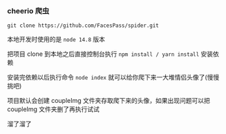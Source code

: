 ### cheerio 爬虫

`git clone https://github.com/FacesPass/spider.git`

本地开发时使用的是 `node 14.8` 版本

把项目 clone 到本地之后直接控制台执行 `npm install / yarn install` 安装依赖

安装完依赖以后执行命令 `node index` 就可以给你爬下来一大堆情侣头像了(慢慢挑吧)

项目默认会创建 coupleImg 文件夹存取爬下来的头像，如果出现问题可以把 coupleImg 文件夹删了再执行试试

溜了溜了
